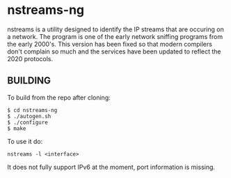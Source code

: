# nstreams-ng
nstreams is a utility designed to identify the IP streams that are occuring on a network. The program is one of the early network sniffing programs from the early 2000's. This version has been fixed so that modern compilers don't complain so much and the services have been updated to reflect the 2020 protocols.

BUILDING
--------
To build from the repo after cloning:

```
$ cd nstreams-ng
$ ./autogen.sh
$ ./configure
$ make
```

To use it do:

```
nstreams -l <interface>
```

It does not fully support IPv6 at the moment, port information is missing.
